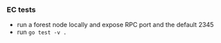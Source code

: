 ### EC tests

- run a forest node locally and expose RPC port and the default 2345
- run `go test -v .`
